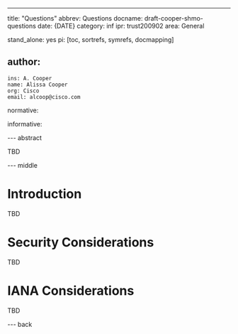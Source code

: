 ---
title: "Questions"
abbrev: Questions
docname: draft-cooper-shmo-questions
date: {DATE}
category: inf
ipr: trust200902
area: General

stand_alone: yes
pi: [toc, sortrefs, symrefs, docmapping]

author:
  -
    ins: A. Cooper
    name: Alissa Cooper
    org: Cisco
    email: alcoop@cisco.com

normative:

informative:


--- abstract

TBD


--- middle

# Introduction

TBD


# Security Considerations

TBD

# IANA Considerations

TBD

--- back

